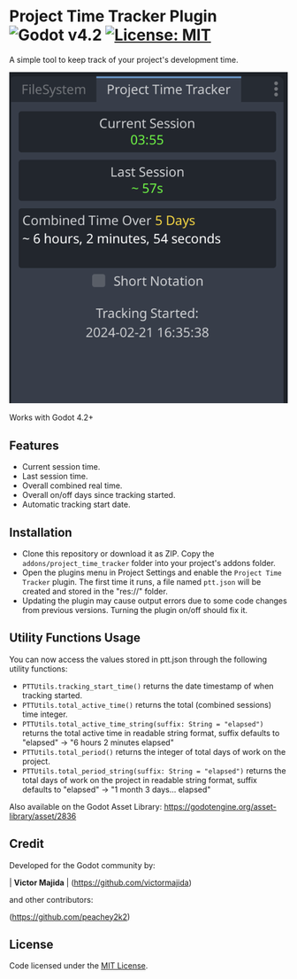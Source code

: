# Project Time Tracker Plugin ![Godot v4.2](https://img.shields.io/badge/Godot-v4.2-%23478cbf) [![License: MIT](https://img.shields.io/badge/License-MIT-yellow.svg)](https://github.com/victormajida/project-time-tracker/blob/main/LICENSE.md)

A simple tool to keep track of your project's development time.

![Plugin preview](images/preview-1.png)

Works with Godot 4.2+

## Features
* Current session time.
* Last session time.
* Overall combined real time.
* Overall on/off days since tracking started.
* Automatic tracking start date.

## Installation
* Clone this repository or download it as ZIP. Copy the `addons/project_time_tracker` folder into your project's addons folder.
* Open the plugins menu in Project Settings and enable the `Project Time Tracker` plugin. The first time it runs, a file named `ptt.json` will be created and stored in the "res://" folder.
* Updating the plugin may cause output errors due to some code changes from previous versions. Turning the plugin on/off should fix it.

## Utility Functions Usage
You can now access the values stored in ptt.json through the following utility functions:
* `PTTUtils.tracking_start_time()` returns the date timestamp of when tracking started.
* `PTTUtils.total_active_time()` returns the total (combined sessions) time integer.
* `PTTUtils.total_active_time_string(suffix: String = "elapsed")` returns the total active time in readable string format, suffix defaults to "elapsed" -> "6 hours 2 minutes elapsed"
* `PTTUtils.total_period()` returns the integer of total days of work on the project.
* `PTTUtils.total_period_string(suffix: String = "elapsed")` returns the total days of work on the project in readable string format, suffix defaults to "elapsed" -> "1 month 3 days... elapsed"


Also available on the Godot Asset Library: https://godotengine.org/asset-library/asset/2836


## Credit
Developed for the Godot community by:

| **Victor Majida** | (https://github.com/victormajida) 

and other contributors:

(https://github.com/peachey2k2)


## License

Code licensed under the [MIT License](https://github.com/victormajida/project-time-tracker/blob/main/LICENSE.md).
